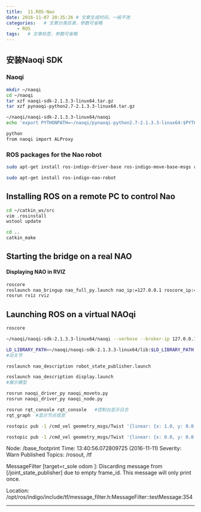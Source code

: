 ```yaml
---
title:  11.ROS-Nao
date: 2016-11-07 20:35:26 # 文章生成时间，一般不改
categories:   # 文章分类目录，参数可省略
    - ROS
tags:   # 文章标签，参数可省略
---
```

## 安装Naoqi SDK
### Naoqi
```bash
mkdir ~/naoqi
cd ~/naoqi
tar xzf naoqi-sdk-2.1.3.3-linux64.tar.gz
tar xzf pynaoqi-python2.7-2.1.3.3-linux64.tar.gz

~/naoqi/naoqi-sdk-2.1.3.3-linux64/naoqi
echo 'export PYTHONPATH=~/naoqi/pynaoqi-python2.7-2.1.3.3-linux64:$PYTHONPATH' >> ~/.bashrc

python
from naoqi import ALProxy
```
<!--more-->
### ROS packages for the Nao robot
```bash
sudo apt-get install ros-indigo-driver-base ros-indigo-move-base-msgs ros-indigo-octomap ros-indigo-octomap-msgs ros-indigo-humanoid-msgs ros-indigo-humanoid-nav-msgs ros-indigo-camera-info-manager ros-indigo-camera-info-manager-py

sudo apt-get install ros-indigo-nao-robot
```
## Installing ROS on a remote PC to control Nao
```bash
cd ~/catkin_ws/src
vim .rosinstall
wstool update

cd ..
catkin_make
```
## Starting the bridge on a real NAO
#### Displaying NAO in RVIZ
```bash
roscore
roslaunch nao_bringup nao_full_py.launch nao_ip:=127.0.0.1 roscore_ip:=127.0.0.1
rosrun rviz rviz


```
## Launching ROS on a virtual NAOqi
```bash
roscore

~/naoqi/naoqi-sdk-2.1.3.3-linux64/naoqi --verbose --broker-ip 127.0.0.1

LD_LIBRARY_PATH=~/naoqi/naoqi-sdk-2.1.3.3-linux64/lib:$LD_LIBRARY_PATH NAO_IP=127.0.0.1 roslaunch naoqi_driver_py naoqi_driver.launch
#动关节

roslaunch nao_description robot_state_publisher.launch

roslaunch nao_description display.launch
#展示模型

rosrun naoqi_driver_py naoqi_moveto.py
rosrun naoqi_driver_py naoqi_node.py

rosrun rqt_console rqt_console   #控制台显示日志
rqt_graph  #显示节点信息

rostopic pub -1 /cmd_vel geometry_msgs/Twist '{linear: {x: 1.0, y: 0.0, z: 0.0}, angular: {x: 0.0, y: 0.0, z: 0.0}}'

rostopic pub -1 /cmd_vel geometry_msgs/Twist '{linear: {x: 0.0, y: 0.0, z: 0.0}, angular: {x: 0.0, y: 0.0, z: 0.0}}'
```

Node: /base_footprint
Time: 13:40:56.072809725 (2016-11-11)
Severity: Warn
Published Topics: /rosout, /tf

MessageFilter [target=r_sole odom ]: Discarding message from [/joint_state_publisher] due to empty frame_id.  This message will only print once.

Location:
/opt/ros/indigo/include/tf/message_filter.h:MessageFilter<M>::testMessage:354

----------------------------------------------------------------------------------------------------

